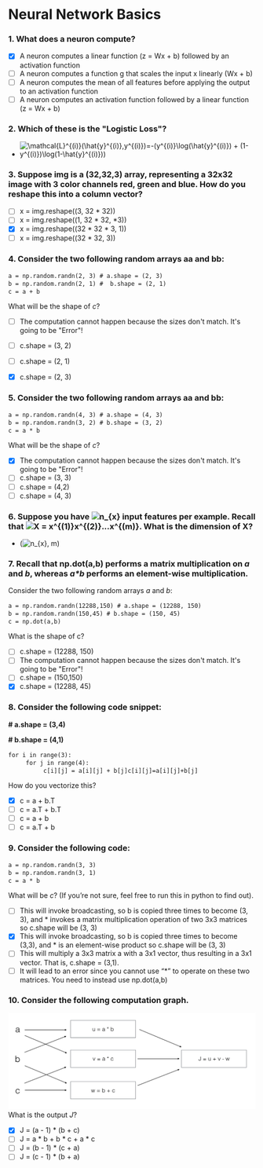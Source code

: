 # Neural Network Basics

### 1. What does a neuron compute?
- [x] A neuron computes a linear function (z = Wx + b) followed by an activation function
- [ ] A neuron computes a function g that scales the input x linearly (Wx + b)
- [ ] A neuron computes the mean of all features before applying the output to an activation function
- [ ] A neuron computes an activation function followed by a linear function (z = Wx + b)

### 2. Which of these is the "Logistic Loss"?
- <img src="https://latex.codecogs.com/svg.image?\mathcal{L}^{(i)}(\hat{y}^{(i)},y^{(i)})=-(y^{(i)}\log(\hat{y}^{(i)})&space;&plus;&space;(1-y^{(i)})\log(1-\hat{y}^{(i)}))" title="\mathcal{L}^{(i)}(\hat{y}^{(i)},y^{(i)})=-(y^{(i)}\log(\hat{y}^{(i)}) + (1-y^{(i)})\log(1-\hat{y}^{(i)}))" />

### 3. Suppose img is a (32,32,3) array, representing a 32x32 image with 3 color channels red, green and blue. How do you reshape this into a column vector?
- [ ] x = img.reshape((3, 32 * 32))
- [ ] x = img.reshape((1, 32 * 32, *3))
- [x] x = img.reshape((32 * 32 * 3, 1))
- [ ] x = img.reshape((32 * 32, 3))

### 4. Consider the two following random arrays aa and bb:

    a = np.random.randn(2, 3) # a.shape = (2, 3)
    b = np.random.randn(2, 1) #  b.shape = (2, 1)
    c = a + b

What will be the shape of _c_?
- [ ] The computation cannot happen because the sizes don't match. It's going to be "Error"!
- [ ] c.shape = (3, 2)
- [ ] c.shape = (2, 1)
- [x] c.shape = (2, 3)


### 5. Consider the two following random arrays aa and bb:

    a = np.random.randn(4, 3) # a.shape = (4, 3)
    b = np.random.randn(3, 2) # b.shape = (3, 2)
    c = a * b

What will be the shape of _c_?

- [x] The computation cannot happen because the sizes don't match. It's going to be "Error"!
- [ ] c.shape = (3, 3)
- [ ] c.shape = (4,2)
- [ ] c.shape = (4, 3)

### 6. 	Suppose you have <img src="https://latex.codecogs.com/svg.image?n_{x}" title="n_{x}" /> input features per example. Recall that <img src="https://latex.codecogs.com/svg.image?X&space;=&space;x^{(1)}x^{(2)}...x^{(m)}" title="X = x^{(1)}x^{(2)}...x^{(m)}" />. What is the dimension of X?
- (<img src="https://latex.codecogs.com/svg.image?n_{x}" title="n_{x}" />, m)

### 7. Recall that np.dot(a,b) performs a matrix multiplication on _a_ and _b_, whereas _a*b_ performs an element-wise multiplication.
Consider the two following random arrays _a_ and _b_:

    a = np.random.randn(12288,150) # a.shape = (12288, 150)
    b = np.random.randn(150,45) # b.shape = (150, 45)
    c = np.dot(a,b)

What is the shape of c?

- [ ] c.shape = (12288, 150)
- [ ] The computation cannot happen because the sizes don't match. It's going to be "Error"!
- [ ] c.shape = (150,150)
- [x] c.shape = (12288, 45)

### 8. Consider the following code snippet:

**# a.shape = (3,4)**

**# b.shape = (4,1)**

    for i in range(3):
         for j in range(4):
              c[i][j] = a[i][j] + b[j]c[i][j]=a[i][j]+b[j]

How do you vectorize this?

- [x] c = a + b.T
- [ ] c = a.T + b.T
- [ ] c = a + b
- [ ] c = a.T + b

### 9. Consider the following code:

    a = np.random.randn(3, 3)
    b = np.random.randn(3, 1)
    c = a * b

What will be _c_? (If you’re not sure, feel free to run this in python to find out).

- [ ] This will invoke broadcasting, so b is copied three times to become (3, 3), and * invokes a matrix multiplication operation of two 3x3 matrices so c.shape will be (3, 3)
- [x] This will invoke broadcasting, so b is copied three times to become (3,3), and * is an element-wise product so c.shape will be (3, 3)
- [ ] This will multiply a 3x3 matrix a with a 3x1 vector, thus resulting in a 3x1 vector. That is, c.shape = (3,1).
- [ ] It will lead to an error since you cannot use “*” to operate on these two matrices. You need to instead use np.dot(a,b) 

### 10. Consider the following computation graph.
![c1w2q10](./C1W2_Q_image/10.png)
What is the output _J_?

- [x] J = (a - 1) * (b + c)
- [ ] J = a * b + b * c + a * c
- [ ] J = (b - 1) * (c + a)
- [ ] J = (c - 1) * (b + a)